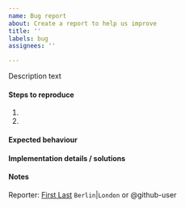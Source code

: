 ```yaml
---
name: Bug report
about: Create a report to help us improve
title: ''
labels: bug
assignees: ''

---
```


Description text

#### Steps to reproduce

1. 
2.

#### Expected behaviour

#### Implementation details / solutions

#### Notes

Reporter: [First Last](https://automatikvisu-yr29663.slack.com/team/) `Berlin`|`London` or @github-user
